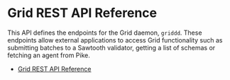 # Grid REST API Reference

<!--
  Copyright 2018-2021 Cargill Incorporated
  Licensed under Creative Commons Attribution 4.0 International License
  https://creativecommons.org/licenses/by/4.0/
-->

This API defines the endpoints for the Grid daemon, `griddd`. These
endpoints allow external applications to access Grid functionality such as
submitting batches to a Sawtooth validator, getting a list of schemas or
fetching an agent from Pike.

* [Grid REST API Reference](/docs/0.1/api/)
